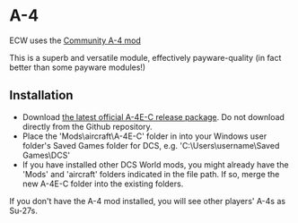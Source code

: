 # A-4

ECW uses the [Community A-4 mod](https://github.com/heclak/community-a4e-c)

This is a superb and versatile module, effectively payware-quality (in fact better than some payware modules!)

## Installation

- Download [the latest official A-4E-C release package](https://github.com/heclak/community-a4e-c/releases/). Do not download directly from the Github repository.
- Place the 'Mods\aircraft\A-4E-C' folder in into your Windows user folder's Saved Games folder for DCS, e.g. 'C:\Users\username\Saved Games\DCS'
- If you have installed other DCS World mods, you might already have the 'Mods' and 'aircraft' folders indicated in the file path. If so, merge the new A-4E-C folder into the existing folders.

If you don't have the A-4 mod installed, you will see other players' A-4s as Su-27s.